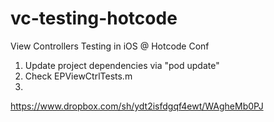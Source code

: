 vc-testing-hotcode
==================

View Controllers Testing in iOS @ Hotcode Conf


1. Update project dependencies via "pod update"
2. Check EPViewCtrlTests.m
3. 
https://www.dropbox.com/sh/ydt2isfdgqf4ewt/WAgheMb0PJ
